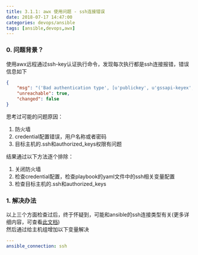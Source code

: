 ```yaml
---
title: 3.1.1: awx 使用问题 - ssh连接错误
date: 2018-07-17 14:47:00
categories: devops/ansible
tags: [ansible,devops,awx]
---
```


### 0. 问题背景？
使用awx远程通过ssh-key认证执行命令，发现每次执行都是ssh连接报错，错误信息如下
``` json
{
    "msg": "('Bad authentication type', [u'publickey', u'gssapi-keyex', u'gssapi-with-mic']) (allowed_types=[u'publickey', u'gssapi-keyex', u'gssapi-with-mic'])",
    "unreachable": true,
    "changed": false
}
```
思考过可能的问题原因：
1. 防火墙
2. credential配置错误，用户名称或者密码
3. 目标主机的.ssh和authorized_keys权限有问题

结果通过以下方法逐个排除：
1. 关闭防火墙
2. 检查credential配置，检查playbook的yaml文件中的ssh相关变量配置
3. 检查目标主机的.ssh和authorized_keys

### 1. 解决办法
以上三个方面检查过后，终于怀疑到，可能和ansible的ssh连接类型有关(更多详细内容，可查看[此文档](https://github.com/xiaotuanyu120/linux-Operation-and-maintenance-manual/blob/master/devops/ansible/1.2.2_inventory_variable.md))  
然后通过给主机组增加以下变量解决
``` yaml
---
ansible_connection: ssh
```